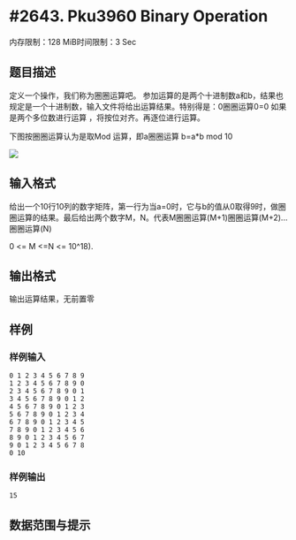 # #2643. Pku3960 Binary Operation

内存限制：128 MiB时间限制：3 Sec

## 题目描述

定义一个操作，我们称为圈圈运算吧。
参加运算的是两个十进制数a和b，结果也规定是一个十进制数，输入文件将给出运算结果。特别得是：0圈圈运算0=0
如果是两个多位数进行运算 ，将按位对齐。再逐位进行运算。

下图按圈圈运算认为是取Mod 运算，即a圈圈运算 b=a*b mod 10

![](https://www.lydsy.com/JudgeOnline/upload/201203/3960_1.JPG)

## 输入格式

  给出一个10行10列的数字矩阵，第一行为当a=0时，它与b的值从0取得9时，做圈圈运算的结果。最后给出两个数字M，N。代表M圈圈运算(M+1)圈圈运算(M+2)...圈圈运算(N)

0 <= M <=N <= 10^18).

## 输出格式

输出运算结果，无前置零

## 样例

### 样例输入

    
    0 1 2 3 4 5 6 7 8 9
    1 2 3 4 5 6 7 8 9 0
    2 3 4 5 6 7 8 9 0 1
    3 4 5 6 7 8 9 0 1 2
    4 5 6 7 8 9 0 1 2 3
    5 6 7 8 9 0 1 2 3 4
    6 7 8 9 0 1 2 3 4 5
    7 8 9 0 1 2 3 4 5 6
    8 9 0 1 2 3 4 5 6 7
    9 0 1 2 3 4 5 6 7 8
    0 10
    
    

### 样例输出

    
    
    15
    
    

## 数据范围与提示
